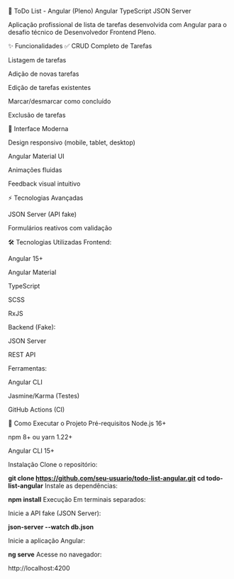 📝 ToDo List - Angular (Pleno)
Angular
TypeScript
JSON Server

Aplicação profissional de lista de tarefas desenvolvida com Angular para o desafio técnico de Desenvolvedor Frontend Pleno.

✨ Funcionalidades
✅ CRUD Completo de Tarefas

Listagem de tarefas

Adição de novas tarefas

Edição de tarefas existentes

Marcar/desmarcar como concluído

Exclusão de tarefas

🎨 Interface Moderna

Design responsivo (mobile, tablet, desktop)

Angular Material UI

Animações fluidas

Feedback visual intuitivo

⚡ Tecnologias Avançadas

JSON Server (API fake)

Formulários reativos com validação

🛠 Tecnologias Utilizadas
Frontend:

Angular 15+

Angular Material

TypeScript

SCSS

RxJS

Backend (Fake):

JSON Server

REST API

Ferramentas:

Angular CLI

Jasmine/Karma (Testes)

GitHub Actions (CI)

🚀 Como Executar o Projeto
Pré-requisitos
Node.js 16+

npm 8+ ou yarn 1.22+

Angular CLI 15+

Instalação
Clone o repositório:


**git clone https://github.com/seu-usuario/todo-list-angular.git**
**cd todo-list-angular**
Instale as dependências:


**npm install**
Execução
Em terminais separados:

Inicie a API fake (JSON Server):


**json-server --watch db.json**

Inicie a aplicação Angular:


**ng serve**
Acesse no navegador:

http://localhost:4200
